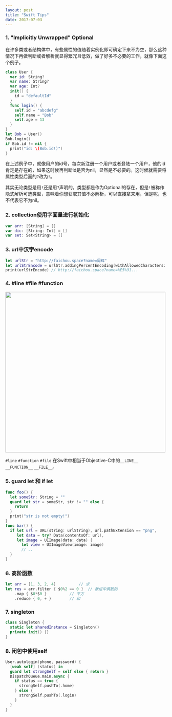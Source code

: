 ```yaml
---
layout: post
title: "Swift Tips"
date: 2017-07-03
---
```


### 1.  "Implicitly Unwrapped" Optional

在许多类或者结构体中，有些属性的值随着实例化即可确定下来不为空，那么这种情况下再做判断或者解析就显得繁冗且低效，做了好多不必要的工作，就像下面这个例子。

```swift
class User {
  var id: String?
  var name: String?
  var age: Int?
  init() {
    id = "defaultId"
  }
  func login() {
    self.id = "abcdefg"
    self.name = "Bob"
    self.age = 13
  }
}
let Bob = User()
Bob.login()
if Bob.id != nil {
  print("id: \(Bob.id!)")
}

```

在上述例子中，就像用户的id号，每次新注册一个用户或者登陆一个用户，他的id肯定是存在的，如果这时候再判断id是否为nil，显然是不必要的。这时候就需要将属性类型后面的`?`改为`!`。

其实无论类型是用`!`还是用`?`声明的，类型都是作为Optional的存在，但是`!`被称作隐式解析可选类型，意味着你想获取其值不必解析，可以直接拿来用，但是呢，也不代表它不为nil。


### 2. collection使用字面量进行初始化

```swift
var arr: [String] = []
var dic: [String: Int] = []
var set: Set<String> = []
```


### 3. url中汉字encode

```swift
let urlStr = "http://faichou.space?name=周辉"
let urlStrEncode = urlStr.addingPercentEncoding(withAllowedCharacters: .urlQueryAllowed)
print(urlStrEncode) // http://faichou.space?name=%E5%91...
```


### 4.  #line #file #function

<img src="https://raw.githubusercontent.com/FaiChou/faichou.github.io/master/img/qiniu/markdown/1499091752944.png" width="500"/>

`#line` `#function` `#file` 在Swift中相当于Objective-C中的`__LINE__` `__FUNCTION__` `__FILE__`。


### 5. guard let 和 if let 

```swift
func foo() {
  let someStr: String = ""
  guard let str = someStr, str != "" else {
    return 
  }
  print("str is not empty!")
}
func bar() {
  if let url = URL(string: urlString), url.pathExtension == "png",
     let data = try? Data(contentsOf: url),
     let image = UIImage(data: data) {
       let view = UIImageView(image: image)
       // ..
  }
}
```


### 6. 高阶函数

```swift
let arr = [1, 3, 2, 4]			// 求
let res = arr.filter { $0%2 == 0 } 	// 数组中偶数的
	.map { $0*$0 } 	   		// 平方
	.reduce { 0, + }	   	// 和

```


### 7. singleton

```swift
class Singleton {
  static let sharedInstance = Singleton()
  private init() {}
}
```


### 8. 闭包中使用self

```swift
User.autologin(phone, password) {
  [weak self] (status) in
  guard let strongSelf = self else { return }
  DispatchQueue.main.async {
    if status == true {
      strongSelf.pushTo(.home)
    } else {
      strongSelf.pushTo(.login)
    }
  }
}
```

